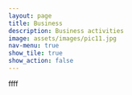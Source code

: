 ```yaml
---
layout: page
title: Business
description: Business activities
image: assets/images/pic11.jpg
nav-menu: true
show_tile: true
show_action: false
---
```


ffff